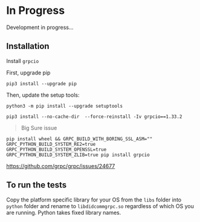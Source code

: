 # In Progress

Development in progress...

## Installation

Install `grpcio`

First, upgrade pip

`pip3 install --upgrade pip`

Then, update the setup tools:

`python3 -m pip install --upgrade setuptools`

`pip3 install --no-cache-dir  --force-reinstall -Iv grpcio==1.33.2`

> Big Sure issue

```
pip install wheel && GRPC_BUILD_WITH_BORING_SSL_ASM="" GRPC_PYTHON_BUILD_SYSTEM_RE2=true GRPC_PYTHON_BUILD_SYSTEM_OPENSSL=true GRPC_PYTHON_BUILD_SYSTEM_ZLIB=true pip install grpcio
```

https://github.com/grpc/grpc/issues/24677

## To run the tests

Copy the platform specific library for your OS from the `libs` folder into `python` folder and rename to `libdidcommgrpc.so` regardless of which OS you are running. Python takes fixed library names.